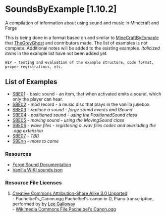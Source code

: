 # SoundsByExample [1.10.2]
A compilation of information about using sound and music in Minecraft and Forge

This is being done in a format based on and similar to [MineCraftByExmaple][MBE] that [TheGreyGhost][TGG] and contributors made.
The list of examples is not complete. Additional notes will be added to the existing examples. *Italicized items* in the example list
have not been added yet.

`WIP - testing and evaluation of the example structure, code format, proper registrations, etc.`
## List of Examples
  - [SBE01][01] - basic sound - an item, that when activated emits a sound, which only the player can hear.
  - [SBE02][02] - mod record - a music disc that plays in the vanilla jukebox.
  - [SBE03][03] - *replace a sound - forge sound events and ISound* 
  - [SBE04][04] - *positioned sound - using the PositionedSound class*
  - [SBE05][05] - *moving sound - using the MovingSound class*
  - [SBE06][06] - *wave files - registering a .wav files codec and overidding the .ogg extension*
  - [SBE07][07] - *TBD*
  - [SBEnn][nn] - *more to come*
  
  
### Resources
  - [Forge Sound Documentation][ForgeSoundDocs]
  - [Vanilla WIKI sounds.json][SoundJsonVanillaWiki]
  
  
[MBE]: https://github.com/TheGreyGhost/MinecraftByExample
[TGG]: https://github.com/TheGreyGhost
[ForgeSoundDocs]: http://mcforge.readthedocs.io/en/latest/effects/sounds/
[SoundJsonVanillaWiki]: http://minecraft.gamepedia.com/Sounds.json

[01]: https://github.com/Aeronica/SoundsByExample/tree/master/src/main/java/soundsbyexample/sbe01_basic_sound
[02]: https://github.com/Aeronica/SoundsByExample/tree/master/src/main/java/soundsbyexample/sbe02_mod_record
[03]: http://nowhere.tld
[04]: http://nowhere.tld
[05]: http://nowhere.tld
[06]: http://nowhere.tld
[07]: http://nowhere.tld
[nn]: http://nowhere.tld


### Resource File Licenses
  1. [Creative Commons Attribution-Share Alike 3.0 Unported][CCSAU]  
    - Pachelbel's_Canon.ogg Pachelbel's canon in D, Piano transcription, performed by  by [Lee Galloway][LGWEB]  
    - [Wikimedia Commons File:Pachelbel's Canon.ogg][WMCOM]  
  
[CCSAU]: https://creativecommons.org/licenses/by-sa/3.0/legalcode
[LGWEB]: http://www.LeeGalloway.com/
[WMCOM]: https://commons.wikimedia.org/wiki/File:Pachelbel%27s_Canon.ogg